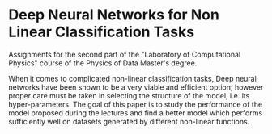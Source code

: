 # Deep Neural Networks for Non Linear Classification Tasks
Assignments for the second part of the "Laboratory of Computational Physics" course of the Physics of Data Master's degree. 


When it comes to complicated non-linear classification tasks, Deep neural networks have been
shown to be a very viable and efficient option; however proper care must be taken in selecting the
structure of the model, i.e. its hyper-parameters. The goal of this paper is to study the performance
of the model proposed during the lectures and find a better model which performs sufficiently well
on datasets generated by different non-linear functions.
